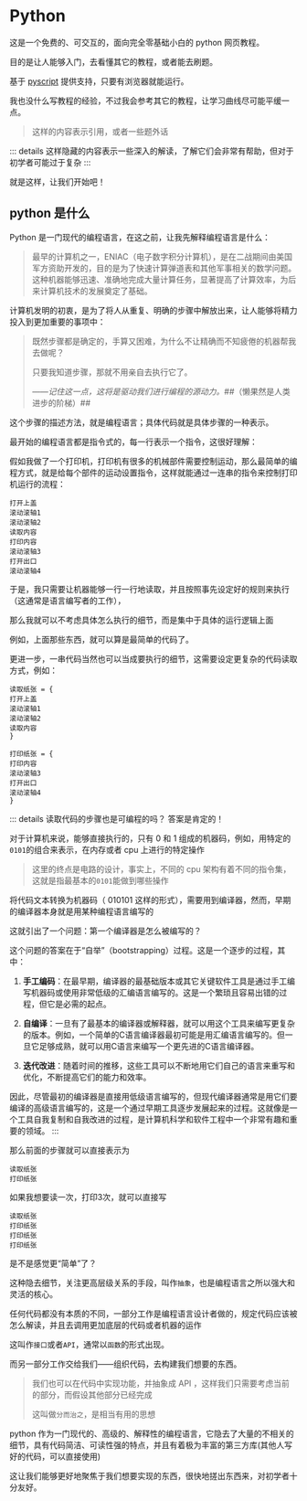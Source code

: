 # Python

这是一个免费的、可交互的，面向完全零基础小白的 python 网页教程。

目的是让人能够入门，去看懂其它的教程，或者能去刷题。

基于 [pyscript](https://pyscript.net/) 提供支持，只要有浏览器就能运行。

我也没什么写教程的经验，不过我会参考其它的教程，让学习曲线尽可能平缓一点。

> 这样的内容表示引用，或者一些题外话



::: details 这样隐藏的内容表示一些深入的解读，了解它们会非常有帮助，但对于初学者可能过于复杂
:::

就是这样，让我们开始吧！

## python 是什么

Python 是一门现代的编程语言，在这之前，让我先解释编程语言是什么：

> 最早的计算机之一，ENIAC（电子数字积分计算机），是在二战期间由美国军方资助开发的，目的是为了快速计算弹道表和其他军事相关的数学问题。这种机器能够迅速、准确地完成大量计算任务，显著提高了计算效率，为后来计算机技术的发展奠定了基础。

计算机发明的初衷，是为了将人从重复、明确的步骤中解放出来，让人能够将精力投入到更加重要的事项中：

> 既然步骤都是确定的，手算又困难，为什么不让精确而不知疲倦的机器帮我去做呢？
>
> 只要我知道步骤，那就不用亲自去执行它了。
>
> ——*记住这一点，这将是驱动我们进行编程的源动力。*##（懒果然是人类进步的阶梯）##

这个步骤的描述方法，就是编程语言；具体代码就是具体步骤的一种表示。

最开始的编程语言都是指令式的，每一行表示一个指令，这很好理解：

假如我做了一个打印机，打印机有很多的机械部件需要控制运动，那么最简单的编程方式，就是给每个部件的运动设置指令，这样就能通过一连串的指令来控制打印机运行的流程：

```一个很随便的例子
打开上盖
滚动滚轴1
滚动滚轴2
读取内容
打印内容
滚动滚轴3
打开出口
滚动滚轴4
```

于是，我只需要让机器能够一行一行地读取，并且按照事先设定好的规则来执行（这通常是语言编写者的工作），

那么我就可以不考虑具体怎么执行的细节，而是集中于具体的运行逻辑上面

例如，上面那些东西，就可以算是最简单的代码了。

更进一步，一串代码当然也可以当成要执行的细节，这需要设定更复杂的代码读取方式，例如：

```
读取纸张 = {
打开上盖
滚动滚轴1
滚动滚轴2
读取内容
}

打印纸张 = {
打印内容
滚动滚轴3
打开出口
滚动滚轴4
}
```

::: details 读取代码的步骤也是可编程的吗？
答案是肯定的！

对于计算机来说，能够直接执行的，只有 0 和 1 组成的机器码，例如，用特定的`0101`的组合来表示，在内存或者 cpu 上进行的特定操作

> 这里的终点是电路的设计，事实上，不同的 cpu 架构有着不同的指令集，这就是指最基本的`0101`能做到哪些操作

将代码文本转换为机器码（ 010101 这样的形式），需要用到编译器，然而，早期的编译器本身就是用某种编程语言编写的

这就引出了一个问题：第一个编译器是怎么被编写的？

这个问题的答案在于“自举”（bootstrapping）过程。这是一个逐步的过程，其中：

1. **手工编码**：在最早期，编译器的最基础版本或其它关键软件工具是通过手工编写机器码或使用非常低级的汇编语言编写的。这是一个繁琐且容易出错的过程，但它是必需的起点。

2. **自编译**：一旦有了最基本的编译器或解释器，就可以用这个工具来编写更复杂的版本。例如，一个简单的C语言编译器最初可能是用汇编语言编写的。但一旦它足够成熟，就可以用C语言来编写一个更先进的C语言编译器。

3. **迭代改进**：随着时间的推移，这些工具可以不断地用它们自己的语言来重写和优化，不断提高它们的能力和效率。

因此，尽管最初的编译器是直接用低级语言编写的，但现代编译器通常是用它们要编译的高级语言编写的，这是一个通过早期工具逐步发展起来的过程。这就像是一个工具自我复制和自我改进的过程，是计算机科学和软件工程中一个非常有趣和重要的领域。
:::

那么前面的步骤就可以直接表示为

```
读取纸张
打印纸张
```

如果我想要读一次，打印3次，就可以直接写

```
读取纸张
打印纸张
打印纸张
打印纸张
```

是不是感觉更“简单”了？

这种隐去细节，关注更高层级关系的手段，叫作`抽象`，也是编程语言之所以强大和灵活的核心。

任何代码都没有本质的不同，一部分工作是编程语言设计者做的，规定代码应该被怎么解读，并且去调用更加底层的代码或者机器的运作

这叫作`接口`或者`API`，通常以`函数`的形式出现。

而另一部分工作交给我们——组织代码，去构建我们想要的东西。

> 我们也可以在代码中实现功能，并抽象成 API ，这样我们只需要考虑当前的部分，而假设其他部分已经完成
>
> 这叫做`分而治之`，是相当有用的思想

python 作为一门现代的、高级的、解释性的编程语言，它隐去了大量的不相关的细节，具有代码简洁、可读性强的特点，并且有着极为丰富的第三方库(其他人写好的代码，可以直接使用)

这让我们能够更好地聚焦于我们想要实现的东西，很快地搓出东西来，对初学者十分友好。
